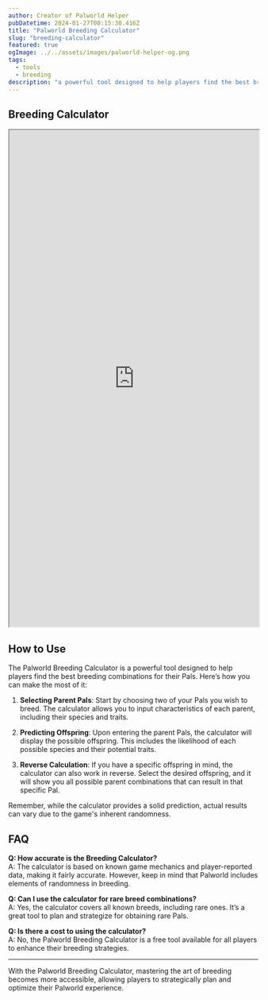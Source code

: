 ```yaml
---
author: Creator of Palworld Helper
pubDatetime: 2024-01-27T08:15:30.416Z
title: "Palworld Breeding Calculator"
slug: "breeding-calculator"
featured: true
ogImage: ../../assets/images/palworld-helper-og.png
tags:
  - tools
  - breeding
description: "a powerful tool designed to help players find the best breeding combinations for their Pals."
---
```


## Breeding Calculator

<div>
  <iframe src="https://palworld.gg/breeding-calculator" width="100%" height="1000" name="breeding-calculator" title="This is breeding-calculator"></iframe>
</div>

## How to Use

The Palworld Breeding Calculator is a powerful tool designed to help players find the best breeding combinations for their Pals. Here’s how you can make the most of it:

1. **Selecting Parent Pals**: Start by choosing two of your Pals you wish to breed. The calculator allows you to input characteristics of each parent, including their species and traits.

2. **Predicting Offspring**: Upon entering the parent Pals, the calculator will display the possible offspring. This includes the likelihood of each possible species and their potential traits.

3. **Reverse Calculation**: If you have a specific offspring in mind, the calculator can also work in reverse. Select the desired offspring, and it will show you all possible parent combinations that can result in that specific Pal.

Remember, while the calculator provides a solid prediction, actual results can vary due to the game's inherent randomness.

## FAQ

**Q: How accurate is the Breeding Calculator?**  
A: The calculator is based on known game mechanics and player-reported data, making it fairly accurate. However, keep in mind that Palworld includes elements of randomness in breeding.

**Q: Can I use the calculator for rare breed combinations?**  
A: Yes, the calculator covers all known breeds, including rare ones. It’s a great tool to plan and strategize for obtaining rare Pals.

**Q: Is there a cost to using the calculator?**  
A: No, the Palworld Breeding Calculator is a free tool available for all players to enhance their breeding strategies.

---

With the Palworld Breeding Calculator, mastering the art of breeding becomes more accessible, allowing players to strategically plan and optimize their Palworld experience.
